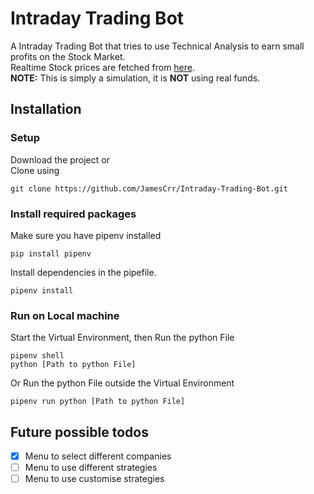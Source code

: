 # Intraday Trading Bot
A Intraday Trading Bot that tries to use Technical Analysis to earn small profits on the Stock Market.\
Realtime Stock prices are fetched from [here](https://www.alphavantage.co/).\
**NOTE:** This is simply a simulation, it is **NOT** using real funds.

## Installation
### Setup
Download the project or<br /> Clone using
```
git clone https://github.com/JamesCrr/Intraday-Trading-Bot.git
```
### Install required packages
Make sure you have pipenv installed 
```
pip install pipenv
```
Install dependencies in the pipefile.
```
pipenv install
```
### Run on Local machine
Start the Virtual Environment, then Run the python File
```
pipenv shell
python [Path to python File]
```
Or Run the python File outside the Virtual Environment
```
pipenv run python [Path to python File]
```


## Future possible todos
- [x] Menu to select different companies
- [ ] Menu to use different strategies
- [ ] Menu to use customise strategies